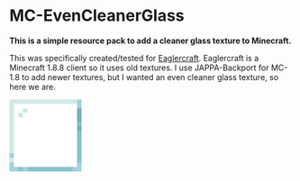 # MC-EvenCleanerGlass

**This is a simple resource pack to add a cleaner glass texture to Minecraft.**

This was specifically created/tested for [Eaglercraft](https://eaglercraft.com). Eaglercraft is a Minecraft 1.8.8 client so it uses old textures. I use JAPPA-Backport for MC-1.8 to add newer textures, but I wanted an even cleaner glass texture, so here we are.

![Cleaner glass texture](./pack.png "Cleaner glass texture")
